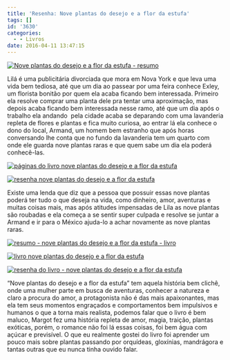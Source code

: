 ```yaml
---
title: 'Resenha: Nove plantas do desejo e a flor da estufa'
tags: []
id: '3630'
categories:
  - - Livros
date: 2016-04-11 13:47:15
---
```


[![Nove plantas do desejo e a flor da estufa - resumo](http://natalia.blog.br/wp-content/uploads/2016/04/capa-do-livro-Nove-plantas-do-desejo-e-a-flor-da-estufa-1024x768.jpg)](http://natalia.blog.br/wp-content/uploads/2016/04/capa-do-livro-Nove-plantas-do-desejo-e-a-flor-da-estufa.jpg)

Lilá é uma publicitária divorciada que mora em Nova York e que leva uma vida bem tediosa, até que um dia ao passear por uma feira conhece Exley, um florista bonitão por quem ela acaba ficando bem interessada. Primeiro ela resolve comprar uma planta dele pra tentar uma aproximação, mas depois acaba ficando bem interessada nesse ramo, até que um dia após o trabalho ela andando  pela cidade acaba se deparando com uma lavanderia repleta de flores e plantas e fica muito curiosa, ao entrar lá ela conhece o dono do local, Armand, um homem bem estranho que após horas conversando lhe conta que no fundo da lavanderia tem um quarto com onde ele guarda nove plantas raras e que quem sabe um dia ela poderá conhecê-las.

[![páginas do livro nove plantas do desejo e a flor da estufa](http://natalia.blog.br/wp-content/uploads/2016/04/resenha-nove-plantas-do-desejo-e-a-flor-da-estufa-1024x768.jpg)](http://natalia.blog.br/wp-content/uploads/2016/04/resenha-nove-plantas-do-desejo-e-a-flor-da-estufa.jpg)

[![resenha nove plantas do desejo e a flor da estufa](http://natalia.blog.br/wp-content/uploads/2016/04/Livro-Nove-plantas-do-desejo-e-a-flor-da-estufa-1024x768.jpg)](http://natalia.blog.br/wp-content/uploads/2016/04/Livro-Nove-plantas-do-desejo-e-a-flor-da-estufa.jpg)

Existe uma lenda que diz que a pessoa que possuir essas nove plantas poderá ter tudo o que deseja na vida, como dinheiro, amor, aventuras e muitas coisas mais, mas após atitudes impensadas de Lila as nove plantas são roubadas e ela começa a se sentir super culpada e resolve se juntar a Armand e ir para o México ajuda-lo a achar novamente as nove plantas raras.

[![resumo - nove plantas do desejo e a flor da estufa - livro ](http://natalia.blog.br/wp-content/uploads/2016/04/lombada-do-livro-nove-plantas-do-desejo-e-a-flor-da-estufa-1024x768.jpg)](http://natalia.blog.br/wp-content/uploads/2016/04/lombada-do-livro-nove-plantas-do-desejo-e-a-flor-da-estufa.jpg)

[![livro nove plantas do desejo e a flor da estufa](http://natalia.blog.br/wp-content/uploads/2016/04/nove-plantas-do-desejo-e-a-flor-da-estufa-resumo-do-livro-1024x768.jpg)](http://natalia.blog.br/wp-content/uploads/2016/04/nove-plantas-do-desejo-e-a-flor-da-estufa-resumo-do-livro.jpg)

[![resenha do livro - nove plantas do desejo e a flor da estufa](http://natalia.blog.br/wp-content/uploads/2016/04/Livro-nove-plantas-do-desejo-e-a-flor-da-estufa-resenha-1024x768.jpg)](http://natalia.blog.br/wp-content/uploads/2016/04/Livro-nove-plantas-do-desejo-e-a-flor-da-estufa-resenha.jpg)

“Nove plantas do desejo e a flor da estufa” tem aquela história bem clichê, onde uma mulher parte em busca de aventuras, conhecer a natureza e claro a procura do amor, a protagonista não é das mais apaixonantes, mas ela tem seus momentos engraçados e comportamentos bem impulsivos e humanos o que a torna mais realista, podemos falar que o livro é bem maluco, Margot fez uma história repleta de amor, magia, traição, plantas exóticas, porém, o romance não foi lá essas coisas, foi bem água com açúcar e previsível. O que eu realmente gostei do livro foi aprender um pouco mais sobre plantas passando por orquídeas, gloxínias, mandrágora e tantas outras que eu nunca tinha ouvido falar.